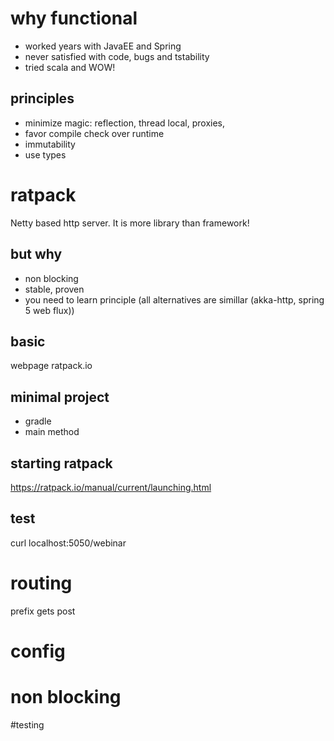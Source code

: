 # why functional

- worked years with JavaEE and Spring
- never satisfied with code, bugs and tstability
- tried scala and WOW!

## principles
- minimize magic: reflection, thread local, proxies,
- favor compile check over runtime
- immutability
- use types


# ratpack

Netty based http server.
It is more library than framework!

## but why
- non  blocking
- stable, proven
- you need to learn principle (all alternatives are simillar (akka-http, spring 5 web flux))

## basic
webpage ratpack.io


## minimal project
- gradle
- main method

## starting ratpack
https://ratpack.io/manual/current/launching.html

## test
curl localhost:5050/webinar

# routing
prefix
gets 
post

# config

# non blocking

#testing






 


